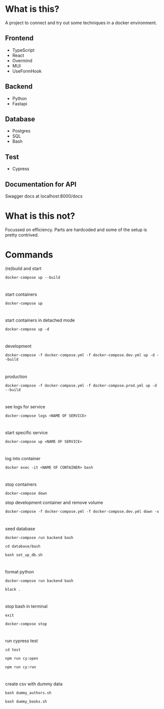 # What is this?

A project to connect and try out some techniques in a docker environment.

## Frontend

- TypeScript
- React
- Overmind
- MUI
- UseFormHook

## Backend

- Python
- Fastapi

## Database

- Postgres
- SQL
- Bash

## Test

- Cypress

## Documentation for API

Swagger docs at localhost:8000/docs

# What is this not?

Focussed on efficiency.
Parts are hardcoded and some of the setup is pretty contrived.

# Commands

(re)build and start

`docker-compose up --build`

#

start containers

`docker-compose up`

#

start containers in detached mode

`docker-compose up -d`

#

development

`docker-compose -f docker-compose.yml -f docker-compose.dev.yml up -d --build`

#

production

`docker-compose -f docker-compose.yml -f docker-compose.prod.yml up -d --build`

#

see logs for service

`docker-compose logs <NAME OF SERVICE>`

#

start specific service

`docker-compose up <NAME OF SERVICE>`

#

log into container

`docker exec -it <NAME OF CONTAINER> bash`

#

stop containers

`docker-compose down`

stop development container and remove volume

`docker-compose -f docker-compose.yml -f docker-compose.dev.yml down -v`

#

seed database

`docker-compose run backend bash`

`cd database/bash`

`bash set_up_db.sh`

#

format python

`docker-compose run backend bash`

`black .`

#

stop bash in terminal

`exit`

`docker-compose stop`

#

run cypress test

`cd test`

`npm run cy:open`

`npm run cy:run`

#

create csv with dummy data

`bash dummy_authors.sh`

`bash dummy_books.sh`
